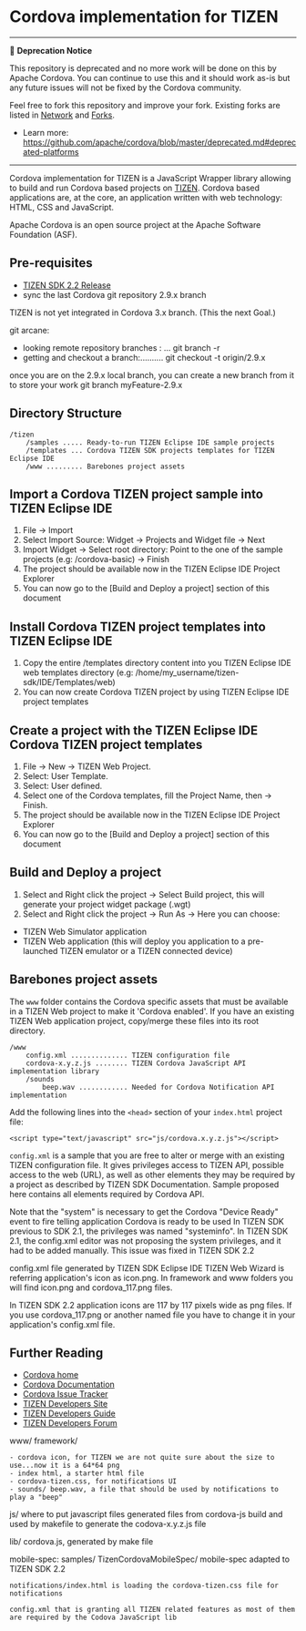 Cordova implementation for TIZEN
===

---
📌 **Deprecation Notice**

This repository is deprecated and no more work will be done on this by Apache Cordova. You can continue to use this and it should work as-is but any future issues will not be fixed by the Cordova community.

Feel free to fork this repository and improve your fork. Existing forks are listed in [Network](../../network) and [Forks](../../network/members).

- Learn more: https://github.com/apache/cordova/blob/master/deprecated.md#deprecated-platforms
---

Cordova implementation for TIZEN is a JavaScript Wrapper library allowing to build and run Cordova based projects on [TIZEN](https://www.tizen.org/).
Cordova based applications are, at the core, an application written with web technology: HTML, CSS and JavaScript.

Apache Cordova is an open source project at the Apache Software Foundation (ASF). 

Pre-requisites
---
 - [TIZEN SDK 2.2  Release](https://developer.tizen.org/sdk)
 - sync the last Cordova git repository 2.9.x branch

TIZEN is not yet integrated in Cordova 3.x branch.
(This the next Goal.)
 
git arcane:
 - looking remote repository branches : ... git branch -r
 - getting and checkout a branch:.......... git checkout -t origin/2.9.x

once you are on the 2.9.x local branch, you can create a new branch from it to store your work
git branch myFeature-2.9.x

Directory Structure
---
    /tizen
        /samples ..... Ready-to-run TIZEN Eclipse IDE sample projects
        /templates ... Cordova TIZEN SDK projects templates for TIZEN Eclipse IDE
        /www ......... Barebones project assets

Import a Cordova TIZEN project sample into TIZEN Eclipse IDE
----

1. File -> Import
2. Select Import Source: Widget -> Projects and Widget file -> Next
3. Import Widget -> Select root directory: Point to the one of the sample projects (e.g: /cordova-basic) -> Finish
4. The project should be available now in the TIZEN Eclipse IDE Project Explorer
5. You can now go to the [Build and Deploy a project] section of this document


Install Cordova TIZEN project templates into TIZEN Eclipse IDE
----
1. Copy the entire /templates directory content into you TIZEN Eclipse IDE web templates directory (e.g: /home/my_username/tizen-sdk/IDE/Templates/web)
2. You can now create Cordova TIZEN project by using TIZEN Eclipse IDE project templates

Create a project with the TIZEN Eclipse IDE Cordova TIZEN project templates
----
1. File -> New -> TIZEN Web Project.
2. Select: User Template.
3. Select: User defined.
4. Select one of the Cordova templates, fill the Project Name, then -> Finish.
5. The project should be available now in the TIZEN Eclipse IDE Project Explorer
6. You can now go to the [Build and Deploy a project] section of this document

Build and Deploy a project
----
1. Select and Right click the project -> Select Build project, this will generate your project widget package (.wgt)
2. Select and Right click the project -> Run As -> Here you can choose:
 - TIZEN Web Simulator application
 - TIZEN Web application (this will deploy you application to a pre-launched TIZEN emulator or a TIZEN connected device)

Barebones project assets
----

The `www` folder contains the Cordova specific assets that must be available in a TIZEN Web project to make it 'Cordova enabled'.
If you have an existing TIZEN Web application project, copy/merge these files into its root directory.

    /www
        config.xml .............. TIZEN configuration file
        cordova-x.y.z.js ........ TIZEN Cordova JavaScript API implementation library
        /sounds
            beep.wav ............ Needed for Cordova Notification API implementation

Add the following lines into the `<head>` section of your `index.html` project file:

    <script type="text/javascript" src="js/cordova.x.y.z.js"></script>

`config.xml` is a sample that you are free to alter or merge with an existing TIZEN configuration file.
It gives privileges access to TIZEN API, possible access to the web (URL), as well as other elements they may be required by a project as described by TIZEN SDK Documentation.
Sample proposed here contains all elements required by Cordova API.

Note that the "system" is necessary to get the Cordova "Device Ready" event to fire telling application Cordova is ready to be used
In TIZEN SDK previous to SDK 2.1, the privileges was named "systeminfo".
In TIZEN SDK 2.1, the config.xml editor was not proposing the system privileges, and it had to be added manually.
This issue was fixed in TIZEN SDK 2.2

config.xml file generated by  TIZEN SDK Eclipse IDE TIZEN Web Wizard is referring application's icon as icon.png. 
In framework and www folders you will find  icon.png and cordova_117.png files.

In TIZEN SDK 2.2 application icons are 117 by 117 pixels wide as png files.
If you use cordova_117.png or another named file you have to change it in your application's config.xml file.
 
Further Reading
---

- [Cordova home](http://incubator.apache.org/cordova/)
- [Cordova Documentation](http://docs.cordova.io)
- [Cordova Issue Tracker](https://issues.apache.org/jira/browse/CB)
- [TIZEN Developers Site](https://developer.tizen.org/)
- [TIZEN Developers Guide](https://developer.tizen.org/documentation/dev-guide)
- [TIZEN Developers Forum](https://developer.tizen.org/forums/)

www/
framework/

    - cordova icon, for TIZEN we are not quite sure about the size to use...now it is a 64*64 png
    - index html, a starter html file 
    - cordova-tizen.css, for notifications UI
    - sounds/ beep.wav, a file that should be used by notifications to play a "beep"

js/
 where to put javascript files generated files from cordova-js build and used by makefile to generate the codova-x.y.z.js file

lib/
    cordova.js, generated by make file


mobile-spec:
	samples/
	  TizenCordovaMobileSpec/
		mobile-spec adapted to TIZEN SDK 2.2
	
    notifications/index.html is loading the cordova-tizen.css file for notifications
    
    config.xml that is granting all TIZEN related features as most of them are required by the Codova JavaScript lib
    
  
